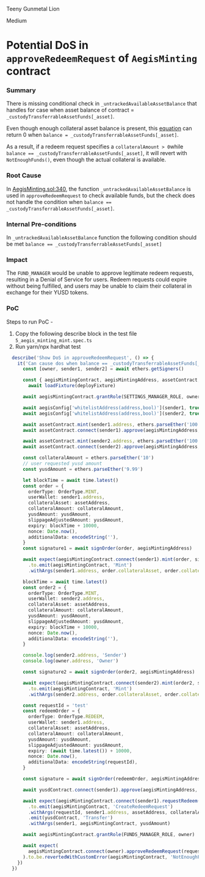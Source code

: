 Teeny Gunmetal Lion

Medium

# Potential DoS in `approveRedeemRequest` of `AegisMinting` contract

### Summary

There is missing conditional check in `_untrackedAvailableAssetBalance` that handles for case when asset balance of contract = `_custodyTransferrableAssetFunds[_asset]`. 

Even though enough collateral asset balance is present, this [equation](https://github.com/sherlock-audit/2025-04-aegis-op-grant/blob/main/aegis-contracts/contracts/AegisMinting.sol#L722) can return 0  when  `balance = _custodyTransferrableAssetFunds[_asset]`.

As a result, if a redeem request specifies a `collateralAmount > 0`while `balance == _custodyTransferrableAssetFunds[_asset]`, it will revert with `NotEnoughFunds()`, even though the actual collateral is available.

### Root Cause

In [AegisMinting.sol:340](https://github.com/sherlock-audit/2025-04-aegis-op-grant/blob/main/aegis-contracts/contracts/AegisMinting.sol#L340), the function `_untrackedAvailableAssetBalance` is used in `approveRedeemRequest` to check available funds, but the check does not handle the condition when `balance == _custodyTransferrableAssetFunds[_asset]`.

### Internal Pre-conditions

In `_untrackedAvailableAssetBalance` function the following condition should be met `balance == _custodyTransferrableAssetFunds[_asset]`

### Impact

The `FUND_MANAGER` would be unable to approve legitimate redeem requests, resulting in a Denial of Service for users. Redeem requests could expire without being fulfilled, and users may be unable to claim their collateral in exchange for their YUSD tokens.

### PoC

Steps to run PoC - 

1. Copy the following describe block in the test file `5_aegis_minting_mint.spec.ts`
2. Run yarn/npx  hardhat test

```typescript
  describe('Show DoS in approveRedeemRequest', () => {
    it('Can cause dos when balance == _custodyTransferrableAssetFunds[_asset]', async () => {
      const [owner, sender1, sender2] = await ethers.getSigners()

      const { aegisMintingContract, aegisMintingAddress, assetContract, assetAddress, yusdContract, aegisConfig } =
        await loadFixture(deployFixture)

      await aegisMintingContract.grantRole(SETTINGS_MANAGER_ROLE, owner)

      await aegisConfig['whitelistAddress(address,bool)'](sender1, true)
      await aegisConfig['whitelistAddress(address,bool)'](sender2, true)

      await assetContract.mint(sender1.address, ethers.parseEther('100'))
      await assetContract.connect(sender1).approve(aegisMintingAddress, ethers.parseEther('100'))

      await assetContract.mint(sender2.address, ethers.parseEther('100'))
      await assetContract.connect(sender2).approve(aegisMintingAddress, ethers.parseEther('100'))

      const collateralAmount = ethers.parseEther('10')
      // user requested yusd amount
      const yusdAmount = ethers.parseEther('9.99')

      let blockTime = await time.latest()
      const order = {
        orderType: OrderType.MINT,
        userWallet: sender1.address,
        collateralAsset: assetAddress,
        collateralAmount: collateralAmount,
        yusdAmount: yusdAmount,
        slippageAdjustedAmount: yusdAmount,
        expiry: blockTime + 10000,
        nonce: Date.now(),
        additionalData: encodeString(''),
      }
      const signature1 = await signOrder(order, aegisMintingAddress)

      await expect(aegisMintingContract.connect(sender1).mint(order, signature1))
        .to.emit(aegisMintingContract, 'Mint')
        .withArgs(sender1.address, order.collateralAsset, order.collateralAmount, yusdAmount, 0)

      blockTime = await time.latest()
      const order2 = {
        orderType: OrderType.MINT,
        userWallet: sender2.address,
        collateralAsset: assetAddress,
        collateralAmount: collateralAmount,
        yusdAmount: yusdAmount,
        slippageAdjustedAmount: yusdAmount,
        expiry: blockTime + 10000,
        nonce: Date.now(),
        additionalData: encodeString(''),
      }

      console.log(sender2.address, 'Sender')
      console.log(owner.address, 'Owner')

      const signature2 = await signOrder(order2, aegisMintingAddress)

      await expect(aegisMintingContract.connect(sender2).mint(order2, signature2))
        .to.emit(aegisMintingContract, 'Mint')
        .withArgs(sender2.address, order.collateralAsset, order.collateralAmount, yusdAmount, 0)

      const requestId = 'test'
      const redeemOrder = {
        orderType: OrderType.REDEEM,
        userWallet: sender1.address,
        collateralAsset: assetAddress,
        collateralAmount: collateralAmount,
        yusdAmount: yusdAmount,
        slippageAdjustedAmount: yusdAmount,
        expiry: (await time.latest()) + 10000,
        nonce: Date.now(),
        additionalData: encodeString(requestId),
      }

      const signature = await signOrder(redeemOrder, aegisMintingAddress)

      await yusdContract.connect(sender1).approve(aegisMintingAddress, yusdAmount)

      await expect(aegisMintingContract.connect(sender1).requestRedeem(redeemOrder, signature))
        .to.emit(aegisMintingContract, 'CreateRedeemRequest')
        .withArgs(requestId, sender1.address, assetAddress, collateralAmount, yusdAmount)
        .emit(yusdContract, 'Transfer')
        .withArgs(sender1, aegisMintingContract, yusdAmount)

      await aegisMintingContract.grantRole(FUNDS_MANAGER_ROLE, owner)

      await expect(
        aegisMintingContract.connect(owner).approveRedeemRequest(requestId, collateralAmount),
      ).to.be.revertedWithCustomError(aegisMintingContract, 'NotEnoughFunds')
    })
  })
```
